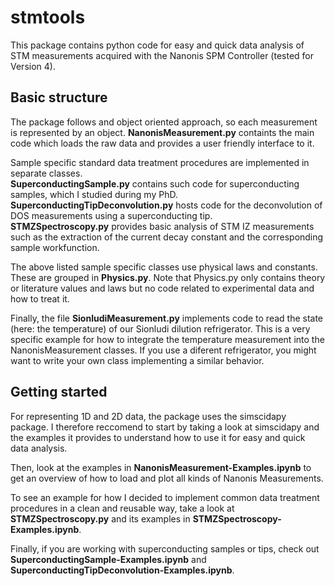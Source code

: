 # stmtools

This package contains python code for easy and quick data analysis of STM measurements acquired with the Nanonis SPM Controller (tested for Version 4).
## Basic structure
The package follows and object oriented approach, so each measurement is represented by an object.
**NanonisMeasurement.py** containts the main code which loads the raw data and provides a user friendly interface to it.

Sample specific standard data treatment procedures are implemented in separate classes.<br>
**SuperconductingSample.py** contains such code for superconducting samples, which I studied during my PhD.<br>
**SuperconductingTipDeconvolution.py** hosts code for the deconvolution of DOS measurements using a superconducting tip.<br>
**STMZSpectroscopy.py** provides basic analysis of STM IZ measurements such as the extraction of the current decay constant and the corresponding sample workfunction.


The above listed sample specific classes use physical laws and constants. These are grouped in **Physics.py**. 
Note that Physics.py only contains theory or literature values and laws but no code related to experimental data and how to treat it.


Finally, the file **SionludiMeasurement.py** implements code to read the state (here: the temperature) of our Sionludi dilution refrigerator.
This is a very specific example for how to integrate the temperature measurement into the NanonisMeasurement classes. If you use a diferent refrigerator, you might want to write your own class implementing a similar behavior.

## Getting started
For representing 1D and 2D data, the package uses the simscidapy package. 
I therefore reccomend to start by taking a look at simscidapy and the examples it provides to understand how to use it for easy and quick data analysis.

Then, look at the examples in **NanonisMeasurement-Examples.ipynb** to get an overview of how to load and plot all kinds of Nanonis Measurements.

To see an example for how I decided to implement common data treatment procedures in a clean and reusable way, take a look at **STMZSpectroscopy.py** and its examples in **STMZSpectroscopy-Examples.ipynb**.

Finally, if you are working with superconducting samples or tips, check out **SuperconductingSample-Examples.ipynb** and **SuperconductingTipDeconvolution-Examples.ipynb**.

